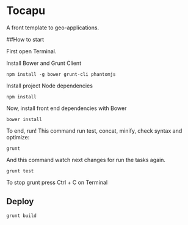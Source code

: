 Tocapu
======

A front template to geo-applications.


##How to start

First open Terminal.

Install Bower and Grunt Client

	npm install -g bower grunt-cli phantomjs

Install project Node dependencies

	npm install

Now, install front end dependencies with Bower

	bower install

To end, run! This command run test, concat, minify, check syntax and optimize:

	grunt

And this command watch next changes for run the tasks again.

	grunt test

To stop grunt press Ctrl + C on Terminal

## Deploy

    grunt build